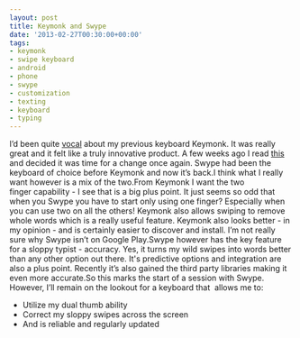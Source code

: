 ```yaml
---
layout: post
title: Keymonk and Swype
date: '2013-02-27T00:30:00+00:00'
tags:
- keymonk
- swipe keyboard
- android
- phone
- swype
- customization
- texting
- keyboard
- typing
---
```

I’d been quite [vocal](/blog/2012/12/13/keymonk-keyboard.html) about my previous keyboard Keymonk. It was really great and it felt like a truly innovative product. A few weeks ago I read [this](http://lifehacker.com/5974067/swype-adds-crowd+sourced-dictionaries-for-better-word-prediction?tag=android-downloads) and decided it was time for a change once again. Swype had been the keyboard of choice before Keymonk and now it’s back.I think what I really want however is a mix of the two.From Keymonk I want the two finger capability - I see that is a big plus point. It just seems so odd that when you Swype you have to start only using one finger? Especially when you can use two on all the others! Keymonk also allows swiping to remove whole words which is a really useful feature. Keymonk also looks better - in my opinion - and is certainly easier to discover and install. I’m not really sure why Swype isn’t on Google Play.Swype however has the key feature for a sloppy typist - accuracy. Yes, it turns my wild swipes into words better than any other option out there. It's predictive options and integration are also a plus point. Recently it’s also gained the third party libraries making it even more accurate.So this marks the start of a session with Swype. However, I’ll remain on the lookout for a keyboard that  allows me to:

* Utilize my dual thumb ability
* Correct my sloppy swipes across the screen
* And is reliable and regularly updated
